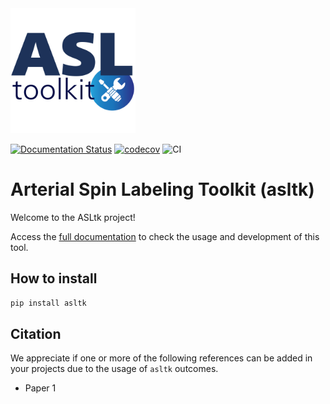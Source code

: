 <img src="https://github.com/LOAMRI/asltk/blob/develop/docs/assets/asltk-logo.png" width=200>

[![Documentation Status](https://readthedocs.org/projects/asltk/badge/?version=latest)](https://asltk.readthedocs.io/en/latest/?badge=latest)
[![codecov](https://codecov.io/gh/LOAMRI/asltk/graph/badge.svg?token=1W8GQ7SLU9)](https://codecov.io/gh/LOAMRI/asltk)
![CI](https://github.com/LOAMRI/asltk/actions/workflows/ci_main.yaml/badge.svg)

# Arterial Spin Labeling Toolkit (asltk)

Welcome to the ASLtk project!

Access the [full documentation](https://asltk.readthedocs.io/en/latest/) to check the usage and development of this tool.

## How to install

```bash
pip install asltk
```

## Citation

We appreciate if one or more of the following references can be added in your projects due to the usage of `asltk` outcomes.

* Paper 1
